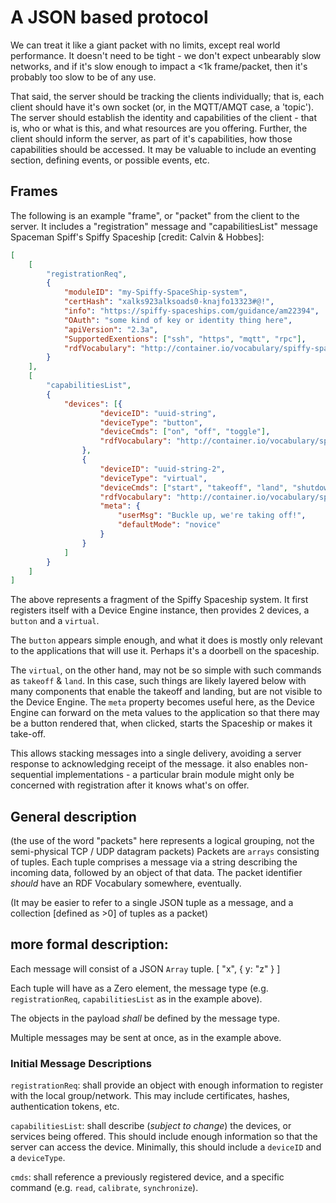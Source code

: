 # A JSON based protocol

We can treat it like a giant packet with no limits, except real world performance. It doesn't need to be tight - we don't expect unbearably slow networks, and if it's slow enough to impact a <1k frame/packet, then it's probably too slow to be of any use.

That said, the server should be tracking the clients individually; that is, each client should have it's own socket (or, in the MQTT/AMQT case, a 'topic'). The server should establish the identity and capabilities of the client - that is, who or what is this, and what resources are you offering. Further, the client should inform the server, as part of it's capabilities, how those capabilities should be accessed. It may be valuable to include an eventing section, defining events, or possible events, etc.

## Frames

The following is an example "frame", or "packet" from the client to the server. It includes a "registration" message and "capabilitiesList" message Spaceman Spiff's Spiffy Spaceship [credit: Calvin & Hobbes]:
```json
[
    [
        "registrationReq",
        {
            "moduleID": "my-Spiffy-SpaceShip-system",
            "certHash": "xalks923alksoads0-knajfo13323#@!",
            "info": "https://spiffy-spaceships.com/guidance/am22394",
            "OAuth": "some kind of key or identity thing here",
            "apiVersion": "2.3a",
            "SupportedExentions": ["ssh", "https", "mqtt", "rpc"],
            "rdfVocabulary": "http://container.io/vocabulary/spiffy-spaceships"
        }
    ],
    [
        "capabilitiesList",
        {
            "devices": [{
                    "deviceID": "uuid-string",
                    "deviceType": "button",
                    "deviceCmds": ["on", "off", "toggle"],
                    "rdfVocabulary": "http://container.io/vocabulary/spiffy-spaceships/uuid-string"
                },
                {
                    "deviceID": "uuid-string-2",
                    "deviceType": "virtual",
                    "deviceCmds": ["start", "takeoff", "land", "shutdown"],
                    "rdfVocabulary": "http://container.io/vocabulary/spiffy-spaceships/uuid-string-2",
                    "meta": {
                        "userMsg": "Buckle up, we're taking off!",
                        "defaultMode": "novice"
                    }
                }
            ]
        }
    ]
]
```

The above represents a fragment of the Spiffy Spaceship system. It first registers itself with a Device Engine instance, then provides 2 devices, a `button` and a `virtual`.

The `button` appears simple enough, and what it does is mostly only relevant to the applications that will use it. Perhaps it's a doorbell on the spaceship.

The `virtual`, on the other hand, may not be so simple with such commands as `takeoff` & `land`. In this case, such things are likely layered below with many components that enable the takeoff and landing, but are not visible to the Device Engine. The `meta` property becomes useful here, as the Device Engine can forward on the meta values to the application so that there may be a button rendered that, when clicked, starts the Spaceship or makes it take-off.

This allows stacking messages into a single delivery, avoiding a server response to acknowledging receipt of the message. it also enables non-sequential implementations - a particular brain module might only be concerned with registration after it knows what's on offer.

## General description

(the use of the word "packets" here represents a logical grouping, not the semi-physical TCP / UDP datagram packets) Packets are `arrays` consisting of tuples. Each tuple comprises a message via a string describing the incoming data, followed by an object of that data. The packet identifier _should_ have an RDF Vocabulary somewhere, eventually.

(It may be easier to refer to a single JSON tuple as a message, and a collection [defined as >0] of tuples as a packet)

## more formal description:

Each message will consist of a JSON `Array` tuple. [ "x", { y: "z" } ]

Each tuple will have as a Zero element, the message type (e.g. `registrationReq`, `capabilitiesList` as in the example above).

The objects in the payload _shall_ be defined by the message type.

Multiple messages may be sent at once, as in the example above.

### Initial Message Descriptions

`registrationReq`: shall provide an object with enough information to register with the local group/network. This may include certificates, hashes, authentication tokens, etc.

`capabilitiesList`: shall describe (_subject to change_) the devices, or services being offered. This should include enough information so that the server can access the device. Minimally, this should include a `deviceID` and a `deviceType`.

`cmds`: shall reference a previously registered device, and a specific command (e.g. `read`, `calibrate`, `synchronize`).
